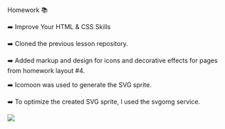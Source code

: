 Homework 📚

➡️ Improve Your HTML & CSS Skills 

➡️ Cloned the previous lesson repository.

➡️ Added markup and design for icons and decorative effects for pages from homework layout #4.

➡️ Icomoon was used to generate the SVG sprite.

➡️ To optimize the created SVG sprite, I used the svgomg service.


![](https://media.giphy.com/media/gh0RRgkTXedvF0pDc0/giphy.gif)
